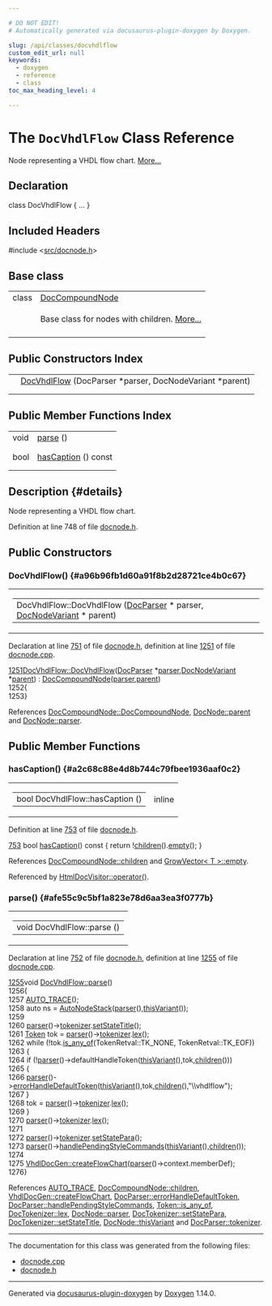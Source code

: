 ```yaml
---

# DO NOT EDIT!
# Automatically generated via docusaurus-plugin-doxygen by Doxygen.

slug: /api/classes/docvhdlflow
custom_edit_url: null
keywords:
  - doxygen
  - reference
  - class
toc_max_heading_level: 4

---
```


<div class="doxyPage">

# The `DocVhdlFlow` Class Reference

<p>Node representing a VHDL flow chart. <a href="#details">More...</a></p>

## Declaration

<div class="doxyDeclaration">
class DocVhdlFlow { ... }
</div>

## Included Headers

<div class="doxyIncludesList">#include &lt;<a href="/web-doxygen/docs/api/files/src/docnode-h">src/docnode.h</a>&gt;
</div>

## Base class

<table class="doxyMembersIndex">

<tr class="doxyMemberIndexItem">
<td class="doxyMemberIndexItemType" align="left" valign="top">class</td>
<td class="doxyMemberIndexItemName" align="left" valign="top"><a href="/web-doxygen/docs/api/classes/doccompoundnode">DocCompoundNode</a></td>
</tr>
<tr class="doxyMemberIndexDescription">
<td class="doxyMemberIndexDescriptionLeft"></td>
<td class="doxyMemberIndexDescriptionRight">
<p>Base class for nodes with children. <a href="/web-doxygen/docs/api/classes/doccompoundnode/#details">More...</a></p>
</td>
</tr>
<tr class="doxyMemberIndexSeparator">
<td class="doxyMemberIndexSeparator" colspan="2"></td>
</tr>

</table>

## Public Constructors Index

<table class="doxyMembersIndex">

<tr class="doxyMemberIndexItem">
<td class="doxyMemberIndexItemType" align="left" valign="top"></td>
<td class="doxyMemberIndexItemName" align="left" valign="top"><a href="#a96b96fb1d60a91f8b2d28721ce4b0c67">DocVhdlFlow</a> (DocParser *parser, DocNodeVariant *parent)</td>
</tr>
<tr class="doxyMemberIndexDescription">
<td class="doxyMemberIndexDescriptionLeft"></td>
<td class="doxyMemberIndexDescriptionRight">
</td>
</tr>
<tr class="doxyMemberIndexSeparator">
<td class="doxyMemberIndexSeparator" colspan="2"></td>
</tr>

</table>

## Public Member Functions Index

<table class="doxyMembersIndex">

<tr class="doxyMemberIndexItem">
<td class="doxyMemberIndexItemType" align="left" valign="top">void</td>
<td class="doxyMemberIndexItemName" align="left" valign="top"><a href="#afe55c9c5bf1a823e78d6aa3ea3f0777b">parse</a> ()</td>
</tr>
<tr class="doxyMemberIndexDescription">
<td class="doxyMemberIndexDescriptionLeft"></td>
<td class="doxyMemberIndexDescriptionRight">
</td>
</tr>
<tr class="doxyMemberIndexSeparator">
<td class="doxyMemberIndexSeparator" colspan="2"></td>
</tr>

<tr class="doxyMemberIndexItem">
<td class="doxyMemberIndexItemType" align="left" valign="top">bool</td>
<td class="doxyMemberIndexItemName" align="left" valign="top"><a href="#a2c68c88e4d8b744c79fbee1936aaf0c2">hasCaption</a> () const</td>
</tr>
<tr class="doxyMemberIndexDescription">
<td class="doxyMemberIndexDescriptionLeft"></td>
<td class="doxyMemberIndexDescriptionRight">
</td>
</tr>
<tr class="doxyMemberIndexSeparator">
<td class="doxyMemberIndexSeparator" colspan="2"></td>
</tr>

</table>

## Description {#details}

<p>Node representing a VHDL flow chart.</p>

<p>Definition at line 748 of file <a href="/web-doxygen/docs/api/files/src/docnode-h">docnode.h</a>.</p>

<div class="doxySectionDef">

## Public Constructors

### DocVhdlFlow() {#a96b96fb1d60a91f8b2d28721ce4b0c67}

<div class="doxyMemberItem">
<div class="doxyMemberProto">
<table class="doxyMemberLabels">
<tr class="doxyMemberLabels">
<td class="doxyMemberLabelsLeft">
<table class="doxyMemberName">
<tr>
<td class="doxyMemberName">DocVhdlFlow::DocVhdlFlow (<a href="/web-doxygen/docs/api/classes/docparser">DocParser</a> * parser, <a href="/web-doxygen/docs/api/files/src/docnode-h/#a15a8494c4d80bb52db036d2fb5e9e9f8">DocNodeVariant</a> * parent)</td>
</tr>
</table>
</td>
</tr>
</table>
</div>
<div class="doxyMemberDoc">


<p>Declaration at line <a href="/web-doxygen/docs/api/files/src/docnode-h/#l00751">751</a> of file <a href="/web-doxygen/docs/api/files/src/docnode-h">docnode.h</a>, definition at line <a href="/web-doxygen/docs/api/files/src/docnode-cpp/#l01251">1251</a> of file <a href="/web-doxygen/docs/api/files/src/docnode-cpp">docnode.cpp</a>.</p>

<div class="doxyProgramListing">

<div class="doxyCodeLine"><span class="doxyLineNumber"><a href="#a96b96fb1d60a91f8b2d28721ce4b0c67">1251</a></span><span class="doxyLineContent"><span class="doxyHighlight"><a href="#a96b96fb1d60a91f8b2d28721ce4b0c67">DocVhdlFlow::DocVhdlFlow</a>(<a href="/web-doxygen/docs/api/classes/docparser">DocParser</a> *<a href="/web-doxygen/docs/api/classes/docnode/#a82847109f245ad8e8fe6102cf875fcd1">parser</a>,<a href="/web-doxygen/docs/api/files/src/docnode-h/#a15a8494c4d80bb52db036d2fb5e9e9f8">DocNodeVariant</a> *<a href="/web-doxygen/docs/api/classes/docnode/#a9217c40d6d74f2b78928b3d8131dd7f0">parent</a>) : <a href="/web-doxygen/docs/api/classes/doccompoundnode/#ae01ca6994447efab51eb155728e4f3f6">DocCompoundNode</a>(<a href="/web-doxygen/docs/api/classes/docnode/#a82847109f245ad8e8fe6102cf875fcd1">parser</a>,<a href="/web-doxygen/docs/api/classes/docnode/#a9217c40d6d74f2b78928b3d8131dd7f0">parent</a>)</span></span></div>
<div class="doxyCodeLine"><span class="doxyLineNumber">1252</span><span class="doxyLineContent"><span class="doxyHighlight">{</span></span></div>
<div class="doxyCodeLine"><span class="doxyLineNumber">1253</span><span class="doxyLineContent"><span class="doxyHighlight">}</span></span></div>

</div>


References <a href="/web-doxygen/docs/api/classes/doccompoundnode/#ae01ca6994447efab51eb155728e4f3f6">DocCompoundNode::DocCompoundNode</a>, <a href="/web-doxygen/docs/api/classes/docnode/#a9217c40d6d74f2b78928b3d8131dd7f0">DocNode::parent</a> and <a href="/web-doxygen/docs/api/classes/docnode/#a82847109f245ad8e8fe6102cf875fcd1">DocNode::parser</a>.
</div>
</div>

</div>

<div class="doxySectionDef">

## Public Member Functions

### hasCaption() {#a2c68c88e4d8b744c79fbee1936aaf0c2}

<div class="doxyMemberItem">
<div class="doxyMemberProto">
<table class="doxyMemberLabels">
<tr class="doxyMemberLabels">
<td class="doxyMemberLabelsLeft">
<table class="doxyMemberName">
<tr>
<td class="doxyMemberName">bool DocVhdlFlow::hasCaption ()</td>
</tr>
</table>
</td>
<td class="doxyMemberLabelsRight">
<span class="doxyMemberLabels">
<span class="doxyMemberLabel inline">inline</span>
</span>
</td>
</tr>
</table>
</div>
<div class="doxyMemberDoc">


<p>Definition at line <a href="/web-doxygen/docs/api/files/src/docnode-h/#l00753">753</a> of file <a href="/web-doxygen/docs/api/files/src/docnode-h">docnode.h</a>.</p>

<div class="doxyProgramListing">

<div class="doxyCodeLine"><span class="doxyLineNumber"><a href="#a2c68c88e4d8b744c79fbee1936aaf0c2">753</a></span><span class="doxyLineContent"><span class="doxyHighlight">    </span><span class="doxyHighlightKeywordType">bool</span><span class="doxyHighlight"> <a href="#a2c68c88e4d8b744c79fbee1936aaf0c2">hasCaption</a>()</span><span class="doxyHighlightKeyword"> const </span><span class="doxyHighlight">{ </span><span class="doxyHighlightKeywordFlow">return</span><span class="doxyHighlight"> !<a href="/web-doxygen/docs/api/classes/doccompoundnode/#aca6bc953ffff9a8773c2b4b0a866442c">children</a>().<a href="/web-doxygen/docs/api/classes/growvector/#a4e81684f665c9a1a38b5e16cfbe31d41">empty</a>(); }</span></span></div>

</div>


References <a href="/web-doxygen/docs/api/classes/doccompoundnode/#aca6bc953ffff9a8773c2b4b0a866442c">DocCompoundNode::children</a> and <a href="/web-doxygen/docs/api/classes/growvector/#a4e81684f665c9a1a38b5e16cfbe31d41">GrowVector&lt; T &gt;::empty</a>.

Referenced by <a href="/web-doxygen/docs/api/classes/htmldocvisitor/#a6b88a70b1cfd1bfcea94a62ec57d8741">HtmlDocVisitor::operator()</a>.
</div>
</div>

### parse() {#afe55c9c5bf1a823e78d6aa3ea3f0777b}

<div class="doxyMemberItem">
<div class="doxyMemberProto">
<table class="doxyMemberLabels">
<tr class="doxyMemberLabels">
<td class="doxyMemberLabelsLeft">
<table class="doxyMemberName">
<tr>
<td class="doxyMemberName">void DocVhdlFlow::parse ()</td>
</tr>
</table>
</td>
</tr>
</table>
</div>
<div class="doxyMemberDoc">


<p>Declaration at line <a href="/web-doxygen/docs/api/files/src/docnode-h/#l00752">752</a> of file <a href="/web-doxygen/docs/api/files/src/docnode-h">docnode.h</a>, definition at line <a href="/web-doxygen/docs/api/files/src/docnode-cpp/#l01255">1255</a> of file <a href="/web-doxygen/docs/api/files/src/docnode-cpp">docnode.cpp</a>.</p>

<div class="doxyProgramListing">

<div class="doxyCodeLine"><span class="doxyLineNumber"><a href="#afe55c9c5bf1a823e78d6aa3ea3f0777b">1255</a></span><span class="doxyLineContent"><span class="doxyHighlightKeywordType">void</span><span class="doxyHighlight"> <a href="#afe55c9c5bf1a823e78d6aa3ea3f0777b">DocVhdlFlow::parse</a>()</span></span></div>
<div class="doxyCodeLine"><span class="doxyLineNumber">1256</span><span class="doxyLineContent"><span class="doxyHighlight">{</span></span></div>
<div class="doxyCodeLine"><span class="doxyLineNumber">1257</span><span class="doxyLineContent"><span class="doxyHighlight">  <a href="/web-doxygen/docs/api/files/src/docnode-cpp/#a210042a14f3a393be09c743c219126ae">AUTO_TRACE</a>();</span></span></div>
<div class="doxyCodeLine"><span class="doxyLineNumber">1258</span><span class="doxyLineContent"><span class="doxyHighlight">  </span><span class="doxyHighlightKeyword">auto</span><span class="doxyHighlight"> ns = <a href="/web-doxygen/docs/api/classes/autonodestack">AutoNodeStack</a>(<a href="/web-doxygen/docs/api/classes/docnode/#a82847109f245ad8e8fe6102cf875fcd1">parser</a>(),<a href="/web-doxygen/docs/api/classes/docnode/#a748968b3044e70e48fad54a7cda1c57f">thisVariant</a>());</span></span></div>
<div class="doxyCodeLine"><span class="doxyLineNumber">1259</span></div>
<div class="doxyCodeLine"><span class="doxyLineNumber">1260</span><span class="doxyLineContent"><span class="doxyHighlight">  <a href="/web-doxygen/docs/api/classes/docnode/#a82847109f245ad8e8fe6102cf875fcd1">parser</a>()-&gt;<a href="/web-doxygen/docs/api/classes/docparser/#a31ff77e4308ae2b7691a8381736201d1">tokenizer</a>.<a href="/web-doxygen/docs/api/classes/doctokenizer/#a7b9c9df4ada21e5fb5c5a7d5eac0fbd2">setStateTitle</a>();</span></span></div>
<div class="doxyCodeLine"><span class="doxyLineNumber">1261</span><span class="doxyLineContent"><span class="doxyHighlight">  <a href="/web-doxygen/docs/api/classes/token">Token</a> tok = <a href="/web-doxygen/docs/api/classes/docnode/#a82847109f245ad8e8fe6102cf875fcd1">parser</a>()-&gt;<a href="/web-doxygen/docs/api/classes/docparser/#a31ff77e4308ae2b7691a8381736201d1">tokenizer</a>.<a href="/web-doxygen/docs/api/classes/doctokenizer/#a286239d4401fbbfb8b183a7e9c521866">lex</a>();</span></span></div>
<div class="doxyCodeLine"><span class="doxyLineNumber">1262</span><span class="doxyLineContent"><span class="doxyHighlight">  </span><span class="doxyHighlightKeywordFlow">while</span><span class="doxyHighlight"> (!tok.<a href="/web-doxygen/docs/api/classes/token/#ac1d3fe36021841d01e0867a7fbac82a0">is_any_of</a>(TokenRetval::TK_NONE, TokenRetval::TK_EOF))</span></span></div>
<div class="doxyCodeLine"><span class="doxyLineNumber">1263</span><span class="doxyLineContent"><span class="doxyHighlight">  {</span></span></div>
<div class="doxyCodeLine"><span class="doxyLineNumber">1264</span><span class="doxyLineContent"><span class="doxyHighlight">    </span><span class="doxyHighlightKeywordFlow">if</span><span class="doxyHighlight"> (!<a href="/web-doxygen/docs/api/classes/docnode/#a82847109f245ad8e8fe6102cf875fcd1">parser</a>()-&gt;defaultHandleToken(<a href="/web-doxygen/docs/api/classes/docnode/#a748968b3044e70e48fad54a7cda1c57f">thisVariant</a>(),tok,<a href="/web-doxygen/docs/api/classes/doccompoundnode/#aca6bc953ffff9a8773c2b4b0a866442c">children</a>()))</span></span></div>
<div class="doxyCodeLine"><span class="doxyLineNumber">1265</span><span class="doxyLineContent"><span class="doxyHighlight">    {</span></span></div>
<div class="doxyCodeLine"><span class="doxyLineNumber">1266</span><span class="doxyLineContent"><span class="doxyHighlight">      <a href="/web-doxygen/docs/api/classes/docnode/#a82847109f245ad8e8fe6102cf875fcd1">parser</a>()-&gt;<a href="/web-doxygen/docs/api/classes/docparser/#afa9541b35f25f2f63a6f5ff338967f22">errorHandleDefaultToken</a>(<a href="/web-doxygen/docs/api/classes/docnode/#a748968b3044e70e48fad54a7cda1c57f">thisVariant</a>(),tok,<a href="/web-doxygen/docs/api/classes/doccompoundnode/#aca6bc953ffff9a8773c2b4b0a866442c">children</a>(),</span><span class="doxyHighlightStringLiteral">"\\vhdlflow"</span><span class="doxyHighlight">);</span></span></div>
<div class="doxyCodeLine"><span class="doxyLineNumber">1267</span><span class="doxyLineContent"><span class="doxyHighlight">    }</span></span></div>
<div class="doxyCodeLine"><span class="doxyLineNumber">1268</span><span class="doxyLineContent"><span class="doxyHighlight">    tok = <a href="/web-doxygen/docs/api/classes/docnode/#a82847109f245ad8e8fe6102cf875fcd1">parser</a>()-&gt;<a href="/web-doxygen/docs/api/classes/docparser/#a31ff77e4308ae2b7691a8381736201d1">tokenizer</a>.<a href="/web-doxygen/docs/api/classes/doctokenizer/#a286239d4401fbbfb8b183a7e9c521866">lex</a>();</span></span></div>
<div class="doxyCodeLine"><span class="doxyLineNumber">1269</span><span class="doxyLineContent"><span class="doxyHighlight">  }</span></span></div>
<div class="doxyCodeLine"><span class="doxyLineNumber">1270</span><span class="doxyLineContent"><span class="doxyHighlight">  <a href="/web-doxygen/docs/api/classes/docnode/#a82847109f245ad8e8fe6102cf875fcd1">parser</a>()-&gt;<a href="/web-doxygen/docs/api/classes/docparser/#a31ff77e4308ae2b7691a8381736201d1">tokenizer</a>.<a href="/web-doxygen/docs/api/classes/doctokenizer/#a286239d4401fbbfb8b183a7e9c521866">lex</a>();</span></span></div>
<div class="doxyCodeLine"><span class="doxyLineNumber">1271</span></div>
<div class="doxyCodeLine"><span class="doxyLineNumber">1272</span><span class="doxyLineContent"><span class="doxyHighlight">  <a href="/web-doxygen/docs/api/classes/docnode/#a82847109f245ad8e8fe6102cf875fcd1">parser</a>()-&gt;<a href="/web-doxygen/docs/api/classes/docparser/#a31ff77e4308ae2b7691a8381736201d1">tokenizer</a>.<a href="/web-doxygen/docs/api/classes/doctokenizer/#ae3c97a1c50f2345ed8a821b064752e4c">setStatePara</a>();</span></span></div>
<div class="doxyCodeLine"><span class="doxyLineNumber">1273</span><span class="doxyLineContent"><span class="doxyHighlight">  <a href="/web-doxygen/docs/api/classes/docnode/#a82847109f245ad8e8fe6102cf875fcd1">parser</a>()-&gt;<a href="/web-doxygen/docs/api/classes/docparser/#a94f06b2f61c71069d46589a7cd4f7b6b">handlePendingStyleCommands</a>(<a href="/web-doxygen/docs/api/classes/docnode/#a748968b3044e70e48fad54a7cda1c57f">thisVariant</a>(),<a href="/web-doxygen/docs/api/classes/doccompoundnode/#aca6bc953ffff9a8773c2b4b0a866442c">children</a>());</span></span></div>
<div class="doxyCodeLine"><span class="doxyLineNumber">1274</span></div>
<div class="doxyCodeLine"><span class="doxyLineNumber">1275</span><span class="doxyLineContent"><span class="doxyHighlight">  <a href="/web-doxygen/docs/api/classes/vhdldocgen/#a2de08afddfa24b4a037c36ac329185ff">VhdlDocGen::createFlowChart</a>(<a href="/web-doxygen/docs/api/classes/docnode/#a82847109f245ad8e8fe6102cf875fcd1">parser</a>()-&gt;context.memberDef);</span></span></div>
<div class="doxyCodeLine"><span class="doxyLineNumber">1276</span><span class="doxyLineContent"><span class="doxyHighlight">}</span></span></div>

</div>


References <a href="/web-doxygen/docs/api/files/src/docnode-cpp/#a210042a14f3a393be09c743c219126ae">AUTO&#95;TRACE</a>, <a href="/web-doxygen/docs/api/classes/doccompoundnode/#aca6bc953ffff9a8773c2b4b0a866442c">DocCompoundNode::children</a>, <a href="/web-doxygen/docs/api/classes/vhdldocgen/#a2de08afddfa24b4a037c36ac329185ff">VhdlDocGen::createFlowChart</a>, <a href="/web-doxygen/docs/api/classes/docparser/#afa9541b35f25f2f63a6f5ff338967f22">DocParser::errorHandleDefaultToken</a>, <a href="/web-doxygen/docs/api/classes/docparser/#a94f06b2f61c71069d46589a7cd4f7b6b">DocParser::handlePendingStyleCommands</a>, <a href="/web-doxygen/docs/api/classes/token/#ac1d3fe36021841d01e0867a7fbac82a0">Token::is&#95;any&#95;of</a>, <a href="/web-doxygen/docs/api/classes/doctokenizer/#a286239d4401fbbfb8b183a7e9c521866">DocTokenizer::lex</a>, <a href="/web-doxygen/docs/api/classes/docnode/#a82847109f245ad8e8fe6102cf875fcd1">DocNode::parser</a>, <a href="/web-doxygen/docs/api/classes/doctokenizer/#ae3c97a1c50f2345ed8a821b064752e4c">DocTokenizer::setStatePara</a>, <a href="/web-doxygen/docs/api/classes/doctokenizer/#a7b9c9df4ada21e5fb5c5a7d5eac0fbd2">DocTokenizer::setStateTitle</a>, <a href="/web-doxygen/docs/api/classes/docnode/#a748968b3044e70e48fad54a7cda1c57f">DocNode::thisVariant</a> and <a href="/web-doxygen/docs/api/classes/docparser/#a31ff77e4308ae2b7691a8381736201d1">DocParser::tokenizer</a>.
</div>
</div>

</div>

<hr/>

<p>The documentation for this class was generated from the following files:</p>

<ul>
<li><a href="/web-doxygen/docs/api/files/src/docnode-cpp">docnode.cpp</a></li>
<li><a href="/web-doxygen/docs/api/files/src/docnode-h">docnode.h</a></li>
</ul>

<hr/>

<p class="doxyGeneratedBy">Generated via <a href="https://github.com/xpack/docusaurus-plugin-doxygen">docusaurus-plugin-doxygen</a> by <a href="https://www.doxygen.nl">Doxygen</a> 1.14.0.</p>

</div>
